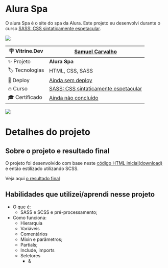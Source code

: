 # Alura Spa
O alura Spa é o site do spa da Alura. Este projeto eu desenvolvi durante o curso [SASS: CSS sintaticamente espetacular](https://cursos.alura.com.br/course/sass-css-sintaticamente-espetacular).


<!-- Imagem do projeto (#vitrinedev ao final do link) -->
![](https://imgs.search.brave.com/tEPRQEDeGVbfooBHfRMpP7OFC8E8D0_petdNl3Ch4hQ/rs:fit:1200:768:1/g:ce/aHR0cDovLzMuYnAu/YmxvZ3Nwb3QuY29t/Ly1zYlJ6V1hHT3RV/Zy9WS3lMcVl5dXJK/SS9BQUFBQUFBQUFB/TS93R2JtZEZFcnd6/NC9zMTYwMC9zaXRl/X2VtX2NvbnN0cnVj/YW8uanBn#vitrinedev)


| :placard: Vitrine.Dev     |[Samuel Carvalho](https://cursos.alura.com.br/vitrinedev/sscarvalho123)|
| ------------------------  | --- |
| :sparkles: Projeto        | **Alura Spa**
| :label: Tecnologias       | HTML, CSS, SASS
| :rocket: Deploy           | [Ainda sem deploy]()
| :fire: Curso              | [SASS: CSS sintaticamente espetacular](https://cursos.alura.com.br/course/sass-css-sintaticamente-espetacular)
| :mortar_board: Certificado| [Ainda não concluído]()

<!-- Imagem do projeto (#vitrinedev ao final do link) -->
![](https://imgs.search.brave.com/tEPRQEDeGVbfooBHfRMpP7OFC8E8D0_petdNl3Ch4hQ/rs:fit:1200:768:1/g:ce/aHR0cDovLzMuYnAu/YmxvZ3Nwb3QuY29t/Ly1zYlJ6V1hHT3RV/Zy9WS3lMcVl5dXJK/SS9BQUFBQUFBQUFB/TS93R2JtZEZFcnd6/NC9zMTYwMC9zaXRl/X2VtX2NvbnN0cnVj/YW8uanBn#vitrinedev)

# Detalhes do projeto
## Sobre o projeto e resultado final
O projeto foi desenvolvido com base neste [código HTML inicial(download)](https://github.com/alura-cursos/alura-spa/archive/refs/heads/projeto_inicial.zip) e então estilizado utilizando SCSS.

Veja aqui [o resultado final]()

## Habilidades que utilizei/aprendi nesse projeto
* O que é:
    * SASS e SCSS e pré-processamento;
* Como funciona:
    * Hierarquia
    * Variáveis
    * Comentários
    * Mixin e parâmetros;
    * Partials;
    * Include, imports
    * Seletores
        * &
